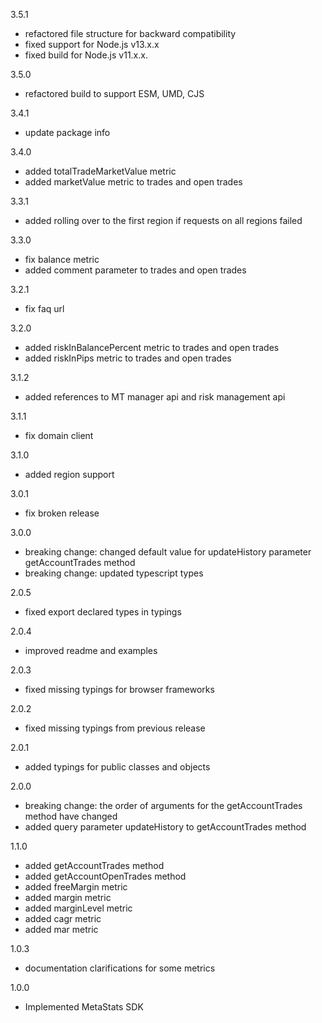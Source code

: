 3.5.1
 - refactored file structure for backward compatibility
 - fixed support for Node.js v13.x.x
 - fixed build for Node.js v11.x.x.

3.5.0
  - refactored build to support ESM, UMD, CJS

3.4.1
  - update package info

3.4.0
  - added totalTradeMarketValue metric
  - added marketValue metric to trades and open trades

3.3.1
  - added rolling over to the first region if requests on all regions failed

3.3.0
  - fix balance metric
  - added comment parameter to trades and open trades

3.2.1
  - fix faq url

3.2.0
  - added riskInBalancePercent metric to trades and open trades
  - added riskInPips metric to trades and open trades

3.1.2
  - added references to MT manager api and risk management api

3.1.1
  - fix domain client

3.1.0
  - added region support

3.0.1
  - fix broken release

3.0.0
  - breaking change: changed default value for updateHistory parameter getAccountTrades method
  - breaking change: updated typescript types

2.0.5
  - fixed export declared types in typings

2.0.4
  - improved readme and examples

2.0.3
  - fixed missing typings for browser frameworks

2.0.2
  - fixed missing typings from previous release

2.0.1
  - added typings for public classes and objects

2.0.0
  - breaking change: the order of arguments for the getAccountTrades method have changed
  - added query parameter updateHistory to getAccountTrades method

1.1.0
  - added getAccountTrades method
  - added getAccountOpenTrades method
  - added freeMargin metric
  - added margin metric
  - added marginLevel metric
  - added cagr metric
  - added mar metric

1.0.3
  - documentation clarifications for some metrics

1.0.0
  - Implemented MetaStats SDK